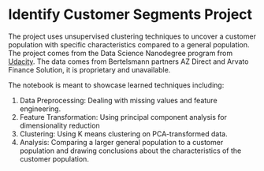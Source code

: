 # Identify Customer Segments Project

The project uses unsupervised clustering techniques to uncover a customer population with specific characteristics compared to a general population. The project comes from the Data Science Nanodegree program from [Udacity](www.udacity.com). The data comes from Bertelsmann partners AZ Direct and Arvato Finance Solution, it is proprietary and unavailable. 

The notebook is meant to showcase learned techniques including:
1. Data Preprocessing: Dealing with missing values and feature engineering.
2. Feature Transformation: Using principal component analysis for dimensionality reduction
3. Clustering: Using K means clustering on PCA-transformed data.
4. Analysis: Comparing a larger general population to a customer population and drawing conclusions about the characteristics of the customer population.
